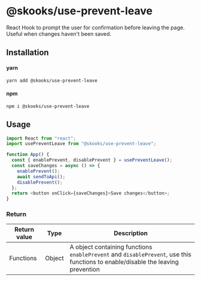 # @skooks/use-prevent-leave

React Hook to prompt the user for confirmation before leaving the page. Useful when changes haven't been saved.

## Installation

#### yarn

`yarn add @skooks/use-prevent-leave`

#### npm

`npm i @skooks/use-prevent-leave`

## Usage

```js
import React from "react";
import usePreventLeave from "@skooks/use-prevent-leave";

function App() {
  const { enablePrevent, disablePrevent } = usePreventLeave();
  const saveChanges = async () => {
    enablePrevent();
    await sendToApi();
    disablePrevent();
  };
  return <button onClick={saveChanges}>Save changes</button>;
}
```

### Return

| Return value | Type   | Description                                                                                                                     |
| ------------ | ------ | ------------------------------------------------------------------------------------------------------------------------------- |
| Functions    | Object | A object containing functions `enablePrevent` and `disablePrevent`, use this functions to enable/disable the leaving prevention |
